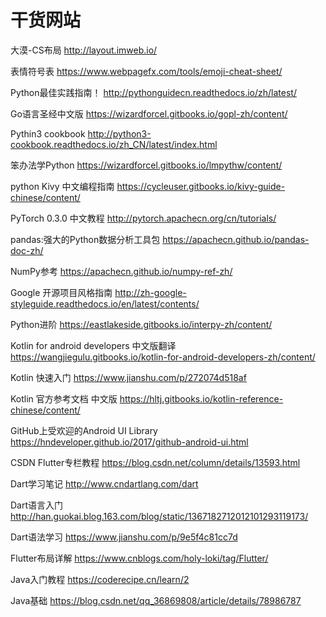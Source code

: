 # 干货网站

大漠-CS布局 http://layout.imweb.io/

表情符号表 https://www.webpagefx.com/tools/emoji-cheat-sheet/

Python最佳实践指南！ http://pythonguidecn.readthedocs.io/zh/latest/

Go语言圣经中文版 https://wizardforcel.gitbooks.io/gopl-zh/content/

Pythin3 cookbook http://python3-cookbook.readthedocs.io/zh_CN/latest/index.html

笨办法学Python https://wizardforcel.gitbooks.io/lmpythw/content/

python Kivy 中文编程指南 https://cycleuser.gitbooks.io/kivy-guide-chinese/content/

PyTorch 0.3.0 中文教程 http://pytorch.apachecn.org/cn/tutorials/

pandas:强大的Python数据分析工具包 https://apachecn.github.io/pandas-doc-zh/

NumPy参考 https://apachecn.github.io/numpy-ref-zh/

Google 开源项目风格指南 http://zh-google-styleguide.readthedocs.io/en/latest/contents/

Python进阶 https://eastlakeside.gitbooks.io/interpy-zh/content/

Kotlin for android developers 中文版翻译 https://wangjiegulu.gitbooks.io/kotlin-for-android-developers-zh/content/

Kotlin 快速入门 https://www.jianshu.com/p/272074d518af

Kotlin 官方参考文档 中文版 https://hltj.gitbooks.io/kotlin-reference-chinese/content/

GitHub上受欢迎的Android UI Library https://hndeveloper.github.io/2017/github-android-ui.html

CSDN Flutter专栏教程 https://blog.csdn.net/column/details/13593.html

Dart学习笔记 http://www.cndartlang.com/dart

Dart语言入门 http://han.guokai.blog.163.com/blog/static/1367182712012101293119173/

Dart语法学习 https://www.jianshu.com/p/9e5f4c81cc7d

Flutter布局详解 https://www.cnblogs.com/holy-loki/tag/Flutter/

Java入门教程 https://coderecipe.cn/learn/2

Java基础 https://blog.csdn.net/qq_36869808/article/details/78986787
